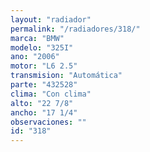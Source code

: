 ```yaml
---
layout: "radiador"
permalink: "/radiadores/318/"
marca: "BMW"
modelo: "325I"
ano: "2006"
motor: "L6 2.5"
transmision: "Automática"
parte: "432528"
clima: "Con clima"
alto: "22 7/8"
ancho: "17 1/4"
observaciones: ""
id: "318"
---
```


